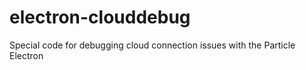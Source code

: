 # electron-clouddebug
Special code for debugging cloud connection issues with the Particle Electron

